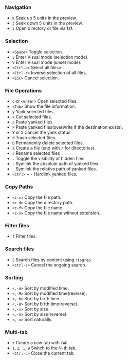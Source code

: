 ### Navigation
- `K` Seek up 5 units in the preview.
- `J` Seek down 5 units in the preview.
- `z` Open directory or file via fzf.

### Selection
- `<Space>` Toggle selection.
- `v` Enter Visual mode (selection mode).
- `V` Enter Visual mode (unset mode).
- `<Ctrl-a>` Select all files>
- `<Ctrl-r>` Inverse selection of all files.
- `<ESC>` Cancel selection.


### File Operations
- `o` or `<Enter>` Open selected files.
- `<Tab>` Show the file information.
- `y` Yank selected files.
- `x` Cut selected files.
- `p` Paste yanked files.
- `P` Paste yanked files(overwrite if the destination exists).
- `Y` or `X` Cancel the yank status.
- `d` Trash selected files.
- `D` Permanently delete selected files.
- `a` Create a file (end with `/` for directories).
- `r` Rename selected files
- `.` Toggle the visibility of hidden files.
- `-` Symlink the absolute path of yanked files.
- `_` Symlink the relative path of yanked files.
- `<Ctrl>` + `-` Hardlink yanked files.


### Copy Paths
- `<c-c>` Copy the file path.
- `<c-d>` Copy the directory path.
- `<c-f>` Copy the file name.
- `<c-n>` Copy the file name without extension.


### Filter files
- `f` Filter files.


### Search files
- `S` Search files by content using `ripgrep`.
- `<ctrl-s>` Cancel the ongoing search.


### Sorting
- `<,-m>` Sort by modified time.
- `<,-M>` Sort by modified time(reverse).
- `<,-b>` Sort by birth time.
- `<,-B>` Sort by birth time(reverse).
- `<,-s>` Sort by size.
- `<,-S>` Sort by size(reverse).
- `<,-n>` Sort naturally.

### Multi-tab
-  `t` Create a new tab with `CWD`.
- `1`, `2`, ..., `9` Switch to the N-th tab.
- `<Ctrl-c>` Close the current tab.
